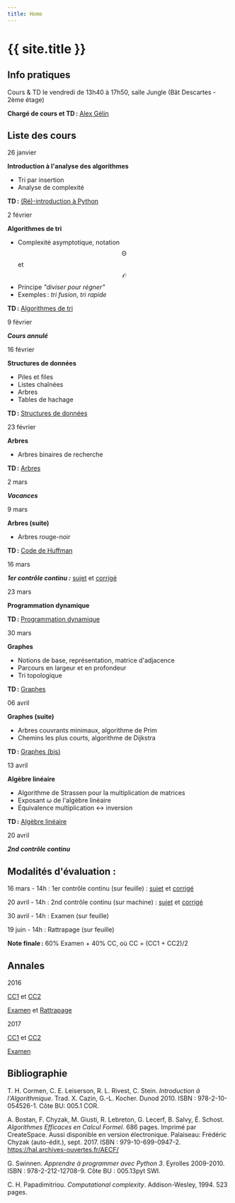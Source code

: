 ```yaml
---
title: Home
---
```


# {{ site.title }}



## Info pratiques

Cours & TD le vendredi de 13h40 à 17h50, salle Jungle (Bât Descartes - 2ème étage)

**Chargé de cours et TD :** [Alex Gélin](https://alexgelin.github.io/)



## Liste des cours

26 janvier

**Introduction à l'analyse des algorithmes**
   - Tri par insertion
   - Analyse de complexité

**TD :** [(Ré)-introduction à Python](tds/intro-python)



2 février

**Algorithmes de tri**
   - Complexité asymptotique, notation $$\mathcal{\Theta}$$ et $$\mathcal{O}$$
   - Principe *"diviser pour régner"*
   - Exemples : *tri fusion*, *tri rapide*

**TD :** [Algorithmes de tri](tds/tris)



9 février

***Cours annulé***



16 février

**Structures de données**
   - Piles et files
   - Listes chaînées
   - Arbres
   - Tables de hachage
	
**TD :** [Structures de données](tds/structures-donnees)



23 février

**Arbres**
   - Arbres binaires de recherche

**TD :** [Arbres](tds/classes-arbres)



2 mars

***Vacances***



9 mars

**Arbres (suite)**
   - Arbres rouge-noir

**TD :** [Code de Huffman](tds/huffman)



16 mars

***1er contrôle continu :***
[sujet](annales/2018-CC1.pdf) et 
[corrigé](annales/2018-CC1c.pdf)



23 mars

**Programmation dynamique**

**TD :** [Programmation dynamique](tds/prog-dynamique)



30 mars

**Graphes**
   - Notions de base, représentation, matrice d'adjacence
   - Parcours en largeur et en profondeur
   - Tri topologique

**TD :** [Graphes](tds/graphes)



06 avril

**Graphes (suite)**
   - Arbres couvrants minimaux, algorithme de Prim
   - Chemins les plus courts, algorithme de Dijkstra

**TD :** [Graphes (bis)](tds/graphes2)



13 avril

**Algèbre linéaire**
   - Algorithme de Strassen pour la multiplication de matrices
   - Exposant ω de l'algèbre linéaire
   - Équivalence multiplication ↔ inversion

**TD :** [Algèbre linéaire](tds/linalg)



20 avril

***2nd contrôle continu***





## Modalités d'évaluation :

16 mars - 14h : 1er contrôle continu (sur feuille) : 
[sujet](annales/2018-CC1.pdf) et 
[corrigé](annales/2018-CC1c.pdf)

20 avril - 14h : 2nd contrôle continu (sur machine) :
[sujet](annales/2018-CC2.pdf) et 
[corrigé](annales/2018-CC2.ipynb)

30 avril - 14h : Examen (sur feuille)

19 juin - 14h : Rattrapage (sur feuille)

**Note finale :** 60% Examen + 40% CC, où CC = (CC1 + CC2)/2





## Annales

2016

 [CC1](annales/2016-cc1.pdf) et 
 [CC2](annales/2016-cc2)

 [Examen](annales/2016-exam) et 
 [Rattrapage](annales/2016-exam-2)
 
2017

 [CC1](annales/2017-cc1.pdf) et 
 [CC2](annales/2017-cc2.pdf)

 [Examen](annales/2017-exam.pdf)
 




## Bibliographie

T. H. Cormen, C. E. Leiserson, R. L. Rivest, C. Stein.
*Introduction à l'Algorithmique*.
Trad. X. Cazin, G.-L. Kocher. Dunod 2010.
ISBN : 978-2-10-054526-1. Côte BU: 005.1 COR.

A. Bostan, F. Chyzak, M. Giusti, R. Lebreton, G. Lecerf, B. Salvy, É. Schost.
*Algorithmes Efficaces en Calcul Formel*.
686 pages. Imprimé par CreateSpace. Aussi disponible en version électronique.
Palaiseau: Frédéric Chyzak (auto-édit.), sept. 2017.
ISBN : 979-10-699-0947-2. <https://hal.archives-ouvertes.fr/AECF/>

G. Swinnen.
*Apprendre à programmer avec Python 3*.
Eyrolles 2009-2010.
ISBN : 978-2-212-12708-9. Côte BU : 005.13pyt SWI.

C. H. Papadimitriou.
*Computational complexity*.
Addison-Wesley, 1994. 523 pages.
